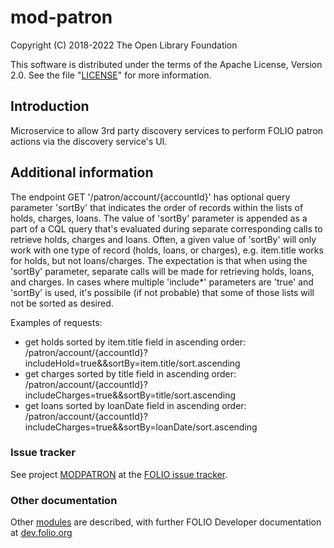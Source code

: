 # mod-patron

Copyright (C) 2018-2022 The Open Library Foundation

This software is distributed under the terms of the Apache License,
Version 2.0. See the file "[LICENSE](LICENSE)" for more information.

## Introduction

Microservice to allow 3rd party discovery services to perform FOLIO patron
actions via the discovery service's UI.

## Additional information
The endpoint GET '/patron/account/{accountId}' has optional query parameter 'sortBy'
that indicates the order of records within the lists of holds, charges, loans.
The value of 'sortBy' parameter is appended as a part of a CQL query that's evaluated
during separate corresponding calls to retrieve holds, charges and loans.
Often, a given value of 'sortBy' will only work with one type of record (holds, loans,
or charges), e.g. item.title works for holds, but not loans/charges.  The expectation is
that when using the 'sortBy' parameter, separate calls will be made for retrieving
holds, loans, and charges.  In cases where multiple 'include*' parameters are 'true' and
'sortBy' is used, it's possibile (if not probable) that some of those lists will not be sorted
as desired.

Examples of requests: 
   - get holds sorted by item.title field 
     in ascending order: /patron/account/{accountId}?includeHold=true&&sortBy=item.title/sort.ascending
   - get charges sorted by title field 
     in ascending order: /patron/account/{accountId}?includeCharges=true&&sortBy=title/sort.ascending
   - get loans sorted by loanDate field
     in ascending order: /patron/account/{accountId}?includeCharges=true&&sortBy=loanDate/sort.ascending  
### Issue tracker

See project [MODPATRON](https://issues.folio.org/browse/MODPATRON)
at the [FOLIO issue tracker](https://dev.folio.org/guidelines/issue-tracker).

### Other documentation

Other [modules](https://dev.folio.org/source-code/#server-side) are described,
with further FOLIO Developer documentation at [dev.folio.org](https://dev.folio.org/)
